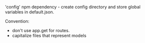 'config' npm dependency - create config directory and store global variables in default.json.

Convention: 
- don't use app.get for routes.
- capitalize files that represent models